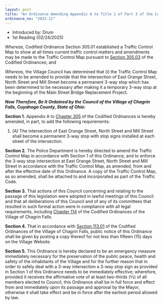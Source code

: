 ```yaml
---
layout: post
title: "An Ordinance Amending Appendix A to Title 1 of Part 3 of the Codified Ordinances to Amend the Traffic Control Map Provided for in Codified Ordinance Section 305.01 and Declaring an Emergency"
ordinance_no: "2025-12"
---
```


- Introduced by: Drum
- 1st Reading (02/24/2025)

_Whereas,_ Codified Ordinance Section 305.01 established a Traffic Control Map to show at all times current traffic control matters and amendments may be made to the Traffic Control Map pursuant to [Section 305.03][CFCO 305.03] of the Codified Ordinances; and

_Whereas,_ the Village Council has determined that (i) the Traffic Control Map needs to be amended to provide that the intersection of East Orange Street, North Street and Mill Street become a permanent 3-way stop which has been determined to be necessary after making it a temporary 3-way stop at the beginning of the Main Street Bridge Replacement Project.

**_Now Therefore, Be It Ordained by the Council of the Village of Chagrin Falls, Cuyahoga County, State of Ohio:_**

**Section 1.** Appendix A to [Chapter 305][CFCO 305] of the Codified Ordinances is hereby amended, in part, to add the following requirements:

1. _(A)_ The intersection of East Orange Street, North Street and Mill Street shall become a permanent 3-way stop with stop signs installed at each street of the intersection.

**Section 2.** The Police Department is hereby directed to amend the Traffic Control Map in accordance with Section 1 of this Ordinance, and to enforce the 3-way stop intersection at East Orange Street, North Street and Mill Street in accordance with the Traffic Control Map, as amended, from and after the effective date of this Ordinance. A copy of the Traffic Control Map, as so amended, shall be attached to and incorporated as part of the Traffic Code.

**Section 3.** That actions of this Council concerning and relating to the passage of this legislation were adopted in lawful meetings of this Council and that all deliberations of this Council and of any of its committees that resulted in such formal action were in compliance with all legal requirements, including [Chapter 114][CFCO 114] of the Codified Ordinances of the Village of Chagrin Falls.

**Section 4.** That in accordance with [Section 113.01][CFCO 113.01] of the Codified Ordinances of the Village of Chagrin Falls, public notice of this Ordinance shall be given by posting a copy thereof for not less than fifteen (15) days on the Village Website.

**Section 5.** This Ordinance is hereby declared to be an emergency measure immediately necessary for the preservation of the public peace, health and safety of the inhabitants of the Village and for the further reason that in order to safely deal with a 3-way intersection a 3-way stop sign as provided in Section 1 of this Ordinance needs to be immediately effective; wherefore, provided it receives the affirmative vote of at least two-thirds (⅔) of all members elected to Council, this Ordinance shall be in full force and effect from and immediately upon its passage and approval by the Mayor, otherwise it shall take effect and be in force after the earliest period allowed by law.

[CFCO 113.01]:</chapters/chapter-113-ordinances-and-resolutions/#11301-publication-and-posting>
[CFCO 114]:</chapters/chapter-114-open-meetings>
[CFCO 305]:</chapters/chapter-305-traffic-control-map-and-file/>
[CFCO 305.01]:</chapters/chapter-305-traffic-control-map-and-file/#30501-traffic-control-map>
[CFCO 305.03]:</chapters/chapter-305-traffic-control-map-and-file/#30503-amendments>
